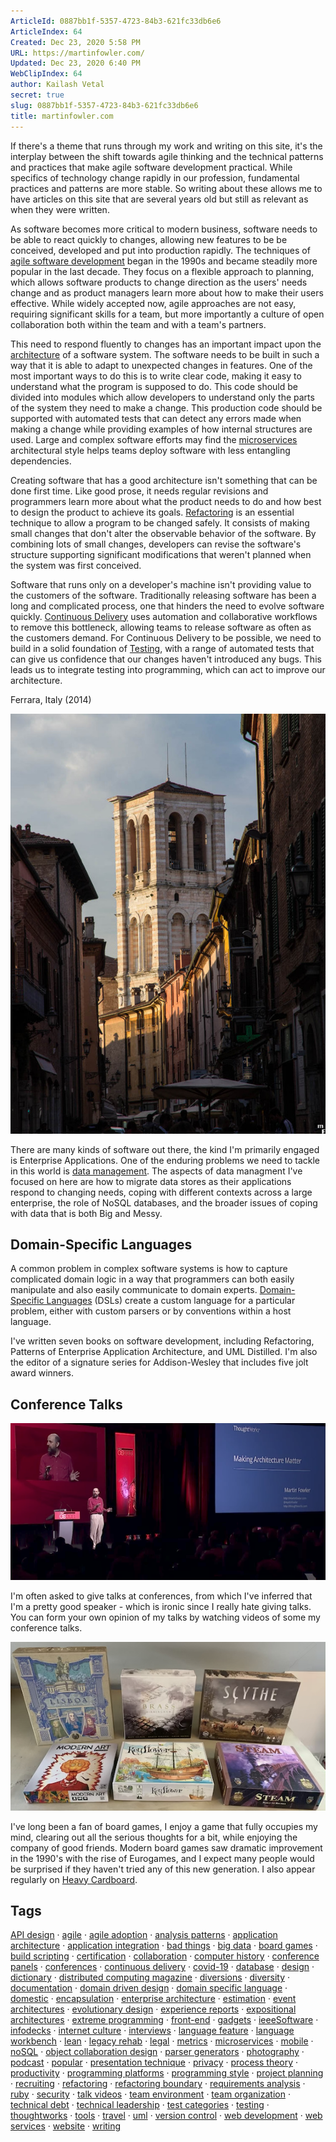 ```yaml
---
ArticleId: 0887bb1f-5357-4723-84b3-621fc33db6e6
ArticleIndex: 64
Created: Dec 23, 2020 5:58 PM
URL: https://martinfowler.com/
Updated: Dec 23, 2020 6:40 PM
WebClipIndex: 64
author: Kailash Vetal
secret: true
slug: 0887bb1f-5357-4723-84b3-621fc33db6e6
title: martinfowler.com
---
```

If there's a theme that runs through my work and writing on this site, it's the interplay between the shift towards agile thinking and the technical patterns and practices that make agile software development practical. While specifics of technology change rapidly in our profession, fundamental practices and patterns are more stable. So writing about these allows me to have articles on this site that are several years old but still as relevant as when they were written.

As software becomes more critical to modern business, software needs to be able to react quickly to changes, allowing new features to be be conceived, developed and put into production rapidly. The techniques of [agile software development](https://martinfowler.com/agile.html) began in the 1990s and became steadily more popular in the last decade. They focus on a flexible approach to planning, which allows software products to change direction as the users' needs change and as product managers learn more about how to make their users effective. While widely accepted now, agile approaches are not easy, requiring significant skills for a team, but more importantly a culture of open collaboration both within the team and with a team's partners.

This need to respond fluently to changes has an important impact upon the [architecture](https://martinfowler.com/architecture) of a software system. The software needs to be built in such a way that it is able to adapt to unexpected changes in features. One of the most important ways to do this is to write clear code, making it easy to understand what the program is supposed to do. This code should be divided into modules which allow developers to understand only the parts of the system they need to make a change. This production code should be supported with automated tests that can detect any errors made when making a change while providing examples of how internal structures are used. Large and complex software efforts may find the [microservices](https://martinfowler.com/microservices) architectural style helps teams deploy software with less entangling dependencies.

Creating software that has a good architecture isn't something that can be done first time. Like good prose, it needs regular revisions and programmers learn more about what the product needs to do and how best to design the product to achieve its goals. [Refactoring](https://refactoring.com/) is an essential technique to allow a program to be changed safely. It consists of making small changes that don't alter the observable behavior of the software. By combining lots of small changes, developers can revise the software's structure supporting significant modifications that weren't planned when the system was first conceived.

Software that runs only on a developer's machine isn't providing value to the customers of the software. Traditionally releasing software has been a long and complicated process, one that hinders the need to evolve software quickly. [Continuous Delivery](https://martinfowler.com/delivery.html) uses automation and collaborative workflows to remove this bottleneck, allowing teams to release software as often as the customers demand. For Continuous Delivery to be possible, we need to build in a solid foundation of [Testing](https://martinfowler.com/testing), with a range of automated tests that can give us confidence that our changes haven't introduced any bugs. This leads us to integrate testing into programming, which can act to improve our architecture.

Ferrara, Italy (2014)

![64%20f18b325b9b8d40fc96cea7036531cc6c/123.jpg](64%20f18b325b9b8d40fc96cea7036531cc6c/123.jpg)

There are many kinds of software out there, the kind I'm primarily engaged is Enterprise Applications. One of the enduring problems we need to tackle in this world is [data management](https://martinfowler.com/data). The aspects of data managment I've focused on here are how to migrate data stores as their applications respond to changing needs, coping with different contexts across a large enterprise, the role of NoSQL databases, and the broader issues of coping with data that is both Big and Messy.

## Domain-Specific Languages

A common problem in complex software systems is how to capture complicated domain logic in a way that programmers can both easily manipulate and also easily communicate to domain experts. [Domain-Specific Languages](https://martinfowler.com/dsl.html) (DSLs) create a custom language for a particular problem, either with custom parsers or by conventions within a host language.

I've written seven books on software development, including Refactoring, Patterns of Enterprise Application Architecture, and UML Distilled. I'm also the editor of a signature series for Addison-Wesley that includes five jolt award winners.

## Conference Talks

![64%20f18b325b9b8d40fc96cea7036531cc6c/oscon.png](64%20f18b325b9b8d40fc96cea7036531cc6c/oscon.png)

I'm often asked to give talks at conferences, from which I've inferred that I'm a pretty good speaker - which is ironic since I really hate giving talks. You can form your own opinion of my talks by watching videos of some my conference talks.

![64%20f18b325b9b8d40fc96cea7036531cc6c/board-games.png](64%20f18b325b9b8d40fc96cea7036531cc6c/board-games.png)

I've long been a fan of board games, I enjoy a game that fully occupies my mind, clearing out all the serious thoughts for a bit, while enjoying the company of good friends. Modern board games saw dramatic improvement in the 1990's with the rise of Eurogames, and I expect many people would be surprised if they haven't tried any of this new generation. I also appear regularly on [Heavy Cardboard](https://martinfowler.com/bliki/HeavyCardboard.html).

## Tags

[API design](https://martinfowler.com/tags/API%20design.html) · [agile](https://martinfowler.com/tags/agile.html) · [agile adoption](https://martinfowler.com/tags/agile%20adoption.html) · [analysis patterns](https://martinfowler.com/tags/analysis%20patterns.html) · [application architecture](https://martinfowler.com/tags/application%20architecture.html) · [application integration](https://martinfowler.com/tags/application%20integration.html) · [bad things](https://martinfowler.com/tags/bad%20things.html) · [big data](https://martinfowler.com/tags/big%20data.html) · [board games](https://martinfowler.com/tags/board%20games.html) · [build scripting](https://martinfowler.com/tags/build%20scripting.html) · [certification](https://martinfowler.com/tags/certification.html) · [collaboration](https://martinfowler.com/tags/collaboration.html) · [computer history](https://martinfowler.com/tags/computer%20history.html) · [conference panels](https://martinfowler.com/tags/conference%20panels.html) · [conferences](https://martinfowler.com/tags/conferences.html) · [continuous delivery](https://martinfowler.com/tags/continuous%20delivery.html) · [covid-19](https://martinfowler.com/tags/covid-19.html) · [database](https://martinfowler.com/tags/database.html) · [design](https://martinfowler.com/tags/design.html) · [dictionary](https://martinfowler.com/tags/dictionary.html) · [distributed computing magazine](https://martinfowler.com/tags/distributed%20computing%20magazine.html) · [diversions](https://martinfowler.com/tags/diversions.html) · [diversity](https://martinfowler.com/tags/diversity.html) · [documentation](https://martinfowler.com/tags/documentation.html) · [domain driven design](https://martinfowler.com/tags/domain%20driven%20design.html) · [domain specific language](https://martinfowler.com/tags/domain%20specific%20language.html) · [domestic](https://martinfowler.com/tags/domestic.html) · [encapsulation](https://martinfowler.com/tags/encapsulation.html) · [enterprise architecture](https://martinfowler.com/tags/enterprise%20architecture.html) · [estimation](https://martinfowler.com/tags/estimation.html) · [event architectures](https://martinfowler.com/tags/event%20architectures.html) · [evolutionary design](https://martinfowler.com/tags/evolutionary%20design.html) · [experience reports](https://martinfowler.com/tags/experience%20reports.html) · [expositional architectures](https://martinfowler.com/tags/expositional%20architectures.html) · [extreme programming](https://martinfowler.com/tags/extreme%20programming.html) · [front-end](https://martinfowler.com/tags/front-end.html) · [gadgets](https://martinfowler.com/tags/gadgets.html) · [ieeeSoftware](https://martinfowler.com/tags/ieeeSoftware.html) · [infodecks](https://martinfowler.com/tags/infodecks.html) · [internet culture](https://martinfowler.com/tags/internet%20culture.html) · [interviews](https://martinfowler.com/tags/interviews.html) · [language feature](https://martinfowler.com/tags/language%20feature.html) · [language workbench](https://martinfowler.com/tags/language%20workbench.html) · [lean](https://martinfowler.com/tags/lean.html) · [legacy rehab](https://martinfowler.com/tags/legacy%20rehab.html) · [legal](https://martinfowler.com/tags/legal.html) · [metrics](https://martinfowler.com/tags/metrics.html) · [microservices](https://martinfowler.com/tags/microservices.html) · [mobile](https://martinfowler.com/tags/mobile.html) · [noSQL](https://martinfowler.com/tags/noSQL.html) · [object collaboration design](https://martinfowler.com/tags/object%20collaboration%20design.html) · [parser generators](https://martinfowler.com/tags/parser%20generators.html) · [photography](https://martinfowler.com/tags/photography.html) · [podcast](https://martinfowler.com/tags/podcast.html) · [popular](https://martinfowler.com/tags/popular.html) · [presentation technique](https://martinfowler.com/tags/presentation%20technique.html) · [privacy](https://martinfowler.com/tags/privacy.html) · [process theory](https://martinfowler.com/tags/process%20theory.html) · [productivity](https://martinfowler.com/tags/productivity.html) · [programming platforms](https://martinfowler.com/tags/programming%20platforms.html) · [programming style](https://martinfowler.com/tags/programming%20style.html) · [project planning](https://martinfowler.com/tags/project%20planning.html) · [recruiting](https://martinfowler.com/tags/recruiting.html) · [refactoring](https://martinfowler.com/tags/refactoring.html) · [refactoring boundary](https://martinfowler.com/tags/refactoring%20boundary.html) · [requirements analysis](https://martinfowler.com/tags/requirements%20analysis.html) · [ruby](https://martinfowler.com/tags/ruby.html) · [security](https://martinfowler.com/tags/security.html) · [talk videos](https://martinfowler.com/tags/talk%20videos.html) · [team environment](https://martinfowler.com/tags/team%20environment.html) · [team organization](https://martinfowler.com/tags/team%20organization.html) · [technical debt](https://martinfowler.com/tags/technical%20debt.html) · [technical leadership](https://martinfowler.com/tags/technical%20leadership.html) · [test categories](https://martinfowler.com/tags/test%20categories.html) · [testing](https://martinfowler.com/tags/testing.html) · [thoughtworks](https://martinfowler.com/tags/thoughtworks.html) · [tools](https://martinfowler.com/tags/tools.html) · [travel](https://martinfowler.com/tags/travel.html) · [uml](https://martinfowler.com/tags/uml.html) · [version control](https://martinfowler.com/tags/version%20control.html) · [web development](https://martinfowler.com/tags/web%20development.html) · [web services](https://martinfowler.com/tags/web%20services.html) · [website](https://martinfowler.com/tags/website.html) · [writing](https://martinfowler.com/tags/writing.html)
